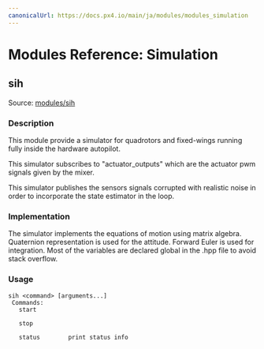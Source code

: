 ```yaml
---
canonicalUrl: https://docs.px4.io/main/ja/modules/modules_simulation
---
```


# Modules Reference: Simulation

## sih
Source: [modules/sih](https://github.com/PX4/PX4-Autopilot/tree/release/1.13/src/modules/sih)


### Description
This module provide a simulator for quadrotors and fixed-wings running fully inside the hardware autopilot.

This simulator subscribes to "actuator_outputs" which are the actuator pwm signals given by the mixer.

This simulator publishes the sensors signals corrupted with realistic noise in order to incorporate the state estimator in the loop.

### Implementation
The simulator implements the equations of motion using matrix algebra. Quaternion representation is used for the attitude. Forward Euler is used for integration. Most of the variables are declared global in the .hpp file to avoid stack overflow.



<a id="sih_usage"></a>

### Usage
```
sih <command> [arguments...]
 Commands:
   start

   stop

   status        print status info
```
